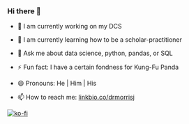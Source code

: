 ### Hi there 👋

<!--
**dr-morris-j/dr-morris-j** is a ✨ _special_ ✨ repository because its `README.md` (this file) appears on your GitHub profile.

Here are some ideas to get you started:

- 🔭 I’m currently working on ...
- 🌱 I’m currently learning ...
- 👯 I’m looking to collaborate on ...
- 🤔 I’m looking for help with ...
- 💬 Ask me about ...
- 📫 How to reach me: ...
- ⚡ Fun fact: ...
-->
- 🔭 I am currently working on my DCS
- 🌱 I am currently learning how to be a scholar-practitioner
- 💬 Ask me about data science, python, pandas, or SQL

- ⚡ Fun fact: I have a certain fondness for Kung-Fu Panda
- 😄 Pronouns: He | Him | His

- 📫 How to reach me: [linkbio.co/drmorrisj](https://linkbio.co/drmorrisj)

[![ko-fi](https://ko-fi.com/img/githubbutton_sm.svg)](https://ko-fi.com/N4N5NPMT0)

